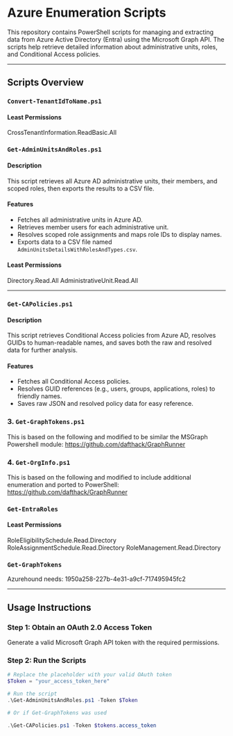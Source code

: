 # Azure Enumeration Scripts

This repository contains PowerShell scripts for managing and extracting data from Azure Active Directory (Entra) using the Microsoft Graph API. The scripts help retrieve detailed information about administrative units, roles, and Conditional Access policies.

---

## Scripts Overview
### `Convert-TenantIdToName.ps1`

#### Least Permissions

CrossTenantInformation.ReadBasic.All

### `Get-AdminUnitsAndRoles.ps1`

#### Description

This script retrieves all Azure AD administrative units, their members, and scoped roles, then exports the results to a CSV file.

#### Features

- Fetches all administrative units in Azure AD.
- Retrieves member users for each administrative unit.
- Resolves scoped role assignments and maps role IDs to display names.
- Exports data to a CSV file named `AdminUnitsDetailsWithRolesAndTypes.csv`.

#### Least Permissions

Directory.Read.All
AdministrativeUnit.Read.All

---

### `Get-CAPolicies.ps1`

#### Description

This script retrieves Conditional Access policies from Azure AD, resolves GUIDs to human-readable names, and saves both the raw and resolved data for further analysis.

#### Features

- Fetches all Conditional Access policies.
- Resolves GUID references (e.g., users, groups, applications, roles) to friendly names.
- Saves raw JSON and resolved policy data for easy reference.

### 3. `Get-GraphTokens.ps1`
This is based on the following and modified to be similar the MSGraph Powershell module:
https://github.com/dafthack/GraphRunner

### 4. `Get-OrgInfo.ps1`
This is based on the following and modified to include additional enumeration and ported to PowerShell:
https://github.com/dafthack/GraphRunner

### `Get-EntraRoles`

#### Least Permissions
RoleEligibilitySchedule.Read.Directory
RoleAssignmentSchedule.Read.Directory
RoleManagement.Read.Directory

### `Get-GraphTokens`
Azurehound needs:
1950a258-227b-4e31-a9cf-717495945fc2

---

## Usage Instructions

### Step 1: Obtain an OAuth 2.0 Access Token

Generate a valid Microsoft Graph API token with the required permissions.

### Step 2: Run the Scripts

```powershell
# Replace the placeholder with your valid OAuth token
$Token = "your_access_token_here"

# Run the script
.\Get-AdminUnitsAndRoles.ps1 -Token $Token

# Or if Get-GraphTokens was used

.\Get-CAPolicies.ps1 -Token $tokens.access_token
```
